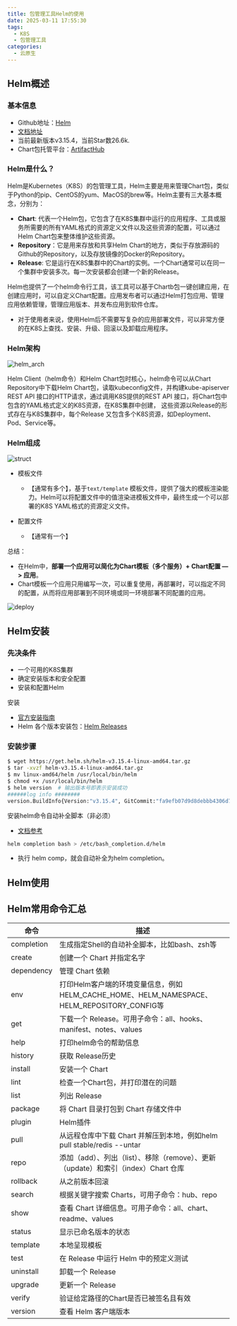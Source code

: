 ```yaml
---
title: 包管理工具Helm的使用
date: 2025-03-11 17:55:30
tags:
  - K8S
  - 包管理工具
categories:
  - 云原生
---
```


## Helm概述

### 基本信息

- Github地址：[Helm](https://github.com/helm/helm)
- [文档地址](https://helm.sh/)
- 当前最新版本v3.15.4，当前Star数26.6k.
- Chart包托管平台：[ArtifactHub](https://artifacthub.io/)

### Helm是什么？

Helm是Kubernetes（K8S）的包管理工具，Helm主要是用来管理Chart包，类似于Python的pip、CentOS的yum、MacOS的brew等。Helm主要有三大基本概念，分别为：

- **Chart**: 代表一个Helm包，它包含了在K8S集群中运行的应用程序、工具或服务所需要的所有YAML格式的资源定义文件以及这些资源的配置，可以通过Helm Chart包来整体维护这些资源。
- **Repository**：它是用来存放和共享Helm Chart的地方，类似于存放源码的Github的Repository，以及存放镜像的Docker的Repository。
- **Release**: 它是运行在K8S集群中的Chart的实例。一个Chart通常可以在同一个集群中安装多次。每一次安装都会创建一个新的Release。

Helm也提供了一个helm命令行工具，该工具可以基于Chartb包一键创建应用，在创建应用时，可以自定义Chart配置。应用发布者可以通过Helm打包应用、管理应用依赖管理，管理应用版本、并发布应用到软件仓库。

- 对于使用者来说，使用Helm后不需要写复杂的应用部署文件，可以非常方便的在K8S上查找、安装、升级、回滚以及卸载应用程序。

### Helm架构

![helm_arch](/images/13-helm_arch.png)

Helm Client（helm命令）和Helm Chart包时核心，helm命令可以从Chart Repository中下载Helm Chart包，读取kubeconfig文件，并构建kube-apiserver REST API 接口的HTTP请求，通过调用K8S提供的REST API 接口，将Chart包中包含的YAML格式定义的K8S资源，在K8S集群中创建， 这些资源以Release的形式存在与K8S集群中，每个Release 又包含多个K8S资源，如Deployment、Pod、Service等。

### Helm组成

![struct](/images/13-helm_struct.png)

- 模板文件

    - 【通常有多个】，基于`text/template` 模板文件，提供了强大的模板渲染能力。Helm可以将配置文件中的值渲染进模板文件中，最终生成一个可以部署的K8S YAML格式的资源定义文件。

- 配置文件
  
    - 【通常有一个】

总结：

- 在Helm中，**部署一个应用可以简化为Chart模板（多个服务）+ Chart配置 —> 应用**。
- Chart模板一个应用只用编写一次，可以重复使用，再部署时，可以指定不同的配置，从而将应用部署到不同环境或同一环境部署不同配置的应用。

![deploy](/images/13-helm_deploy_app.png)

## Helm安装

### 先决条件

- 一个可用的K8S集群
- 确定安装版本和安全配置
- 安装和配置Helm

安装

- [官方安装指南](https://helm.sh/zh/docs/intro/install/)
- Helm 各个版本安装包：[Helm Releases](https://github.com/helm/helm/releases)

### 安装步骤

```bash
$ wget https://get.helm.sh/helm-v3.15.4-linux-amd64.tar.gz
$ tar -xvzf helm-v3.15.4-linux-amd64.tar.gz
$ mv linux-amd64/helm /usr/local/bin/helm
$ chmod +x /usr/local/bin/helm
$ helm version  # 输出版本号即表示安装成功
######log info ########
version.BuildInfo{Version:"v3.15.4", GitCommit:"fa9efb07d9d8debbb4306d72af76a383895aa8c4", GitTreeState:"clean", GoVersion:"go1.22.6"}
```

安装helm命令自动补全脚本（非必须）

- [文档参考](https://helm.sh/docs/helm/helm_completion/)

```bash
helm completion bash > /etc/bash_completion.d/helm
```

- 执行 helm comp，就会自动补全为helm completion。



## Helm使用





## Helm常用命令汇总

| 命令       | 描述                                                         |
| ---------- | ------------------------------------------------------------ |
| completion | 生成指定Shell的自动补全脚本，比如bash、zsh等                 |
| create     | 创建一个 Chart 并指定名字                                    |
| dependency | 管理 Chart 依赖                                              |
| env        | 打印Helm客户端的环境变量信息，例如HELM_CACHE_HOME、HELM_NAMESPACE、HELM_REPOSITORY_CONFIG等 |
| get        | 下载一个 Release。可用子命令：all、hooks、manifest、notes、values |
| help       | 打印helm命令的帮助信息                                       |
| history    | 获取 Release历史                                             |
| install    | 安装一个 Chart                                               |
| lint       | 检查一个Chart包，并打印潜在的问题                            |
| list       | 列出 Release                                                 |
| package    | 将 Chart 目录打包到 Chart 存储文件中                         |
| plugin     | Helm插件                                                     |
| pull       | 从远程仓库中下载 Chart 并解压到本地，例如helm pull stable/redis --untar |
| repo       | 添加（add）、列出（list）、移除（remove）、更新（update）和索引（index）Chart 仓库 |
| rollback   | 从之前版本回滚                                               |
| search     | 根据关键字搜索 Charts，可用子命令：hub、repo                 |
| show       | 查看 Chart 详细信息。可用子命令：all、chart、readme、values  |
| status     | 显示已命名版本的状态                                         |
| template   | 本地呈现模板                                                 |
| test       | 在 Release 中运行 Helm 中的预定义测试                        |
| uninstall  | 卸载一个 Release                                             |
| upgrade    | 更新一个 Release                                             |
| verify     | 验证给定路径的Chart是否已被签名且有效                        |
| version    | 查看 Helm 客户端版本                                         |
